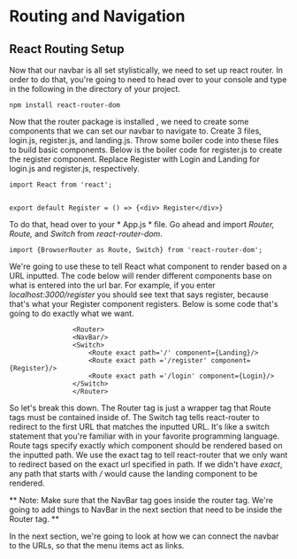 # Routing and Navigation


## React Routing Setup

Now that our navbar is all set stylistically, we need to set up react router. In order to do that, you're going to need to head over to your console and type in the following in the directory of your project.

```
npm install react-router-dom
```

Now that the router package is installed , we need to create some components that we can set our navbar to navigate to. Create 3 files, login.js, register.js, and landing.js. Throw some boiler code into these files to build basic components. Below is the boiler code for register.js to create the register component. Replace Register with Login and Landing for login.js and register.js, respectively.

```
import React from 'react';


export default Register = () => {<div> Register</div>}
```

 To do that, head over to your * App.js * file. Go ahead and import *Router, Route,* and *Switch* from *react-router-dom*.

```
import {BrowserRouter as Route, Switch} from 'react-router-dom';
```
We're going to use these to tell React what component to render based on a URL inputted. The code below will render different components base on what is entered into the url bar. For example, if you enter *localhost:3000/register* you should see text that says register, because that's what your Register component registers. Below is some code that's going to do exactly what we want.

```
                <Router>
                <NavBar/>
                <Switch>
                    <Route exact path='/' component={Landing}/>
                    <Route exact path ='/register' component={Register}/>
                    <Route exact path ='/login' component={Login}/>
                </Switch>
                </Router>
```
So let's break this down. The Router tag is just a wrapper tag that Route tags must be contained inside of. The Switch tag tells react-router to redirect to the first URL that matches the inputted URL. It's like a switch statement that you're familiar with in your favorite programming language. Route tags specify exactly which component should be rendered based on the inputted path. We use the exact tag to tell react-router that we only want to redirect based on the exact url specified in path. If we didn't have *exact*, any path that starts with */* would cause the landing component to be rendered.

** Note: Make sure that the NavBar tag goes inside the router tag. We're going to add things to NavBar in the next section that need to be inside the Router tag. **

In the next section, we're going to look at how we can connect the navbar to the URLs, so that the menu items act as links.